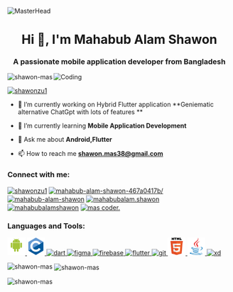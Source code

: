 ![MasterHead](https://www.mindinventory.com/blog/wp-content/uploads/2022/10/app-development-framework.png)
<h1 align="center">Hi 👋, I'm Mahabub Alam Shawon</h1>
<h3 align="center">A passionate mobile application developer from Bangladesh</h3>
<img align="right" alt="Coding" width="400" src="https://cdn.dribbble.com/users/926537/screenshots/4502924/media/79e26abb3fb85b42f2722cf22da095dc.gif">

<p align="left"> <img src="https://komarev.com/ghpvc/?username=shawon-mas&label=Profile%20views&color=0e75b6&style=flat" alt="shawon-mas" /> </p>

<p align="left"> <a href="https://twitter.com/shawonzu1" target="blank"><img src="https://img.shields.io/twitter/follow/shawonzu1?logo=twitter&style=for-the-badge" alt="shawonzu1" /></a> </p>

- 🔭 I’m currently working on Hybrid Flutter application **Geniematic alternative ChatGpt with lots of features **

- 🌱 I’m currently learning **Mobile Application Development**

- 💬 Ask me about **Android,Flutter**

- 📫 How to reach me **shawon.mas38@gmail.com**

<h3 align="left">Connect with me:</h3>
<p align="left">
<a href="https://twitter.com/shawonzu1" target="blank"><img align="center" src="https://raw.githubusercontent.com/rahuldkjain/github-profile-readme-generator/master/src/images/icons/Social/twitter.svg" alt="shawonzu1" height="30" width="40" /></a>
<a href="https://linkedin.com/in/mahabub-alam-shawon-467a0417b/" target="blank"><img align="center" src="https://raw.githubusercontent.com/rahuldkjain/github-profile-readme-generator/master/src/images/icons/Social/linked-in-alt.svg" alt="mahabub-alam-shawon-467a0417b/" height="30" width="40" /></a>
<a href="https://stackoverflow.com/users/19829699/mahabub-alam-shawon" target="blank"><img align="center" src="https://raw.githubusercontent.com/rahuldkjain/github-profile-readme-generator/master/src/images/icons/Social/stack-overflow.svg" alt="mahabub-alam-shawon" height="30" width="40" /></a>
<a href="https://fb.com/mahabubalam.shawon" target="blank"><img align="center" src="https://raw.githubusercontent.com/rahuldkjain/github-profile-readme-generator/master/src/images/icons/Social/facebook.svg" alt="mahabubalam.shawon" height="30" width="40" /></a>
<a href="https://instagram.com/mahabubalamshawon" target="blank"><img align="center" src="https://raw.githubusercontent.com/rahuldkjain/github-profile-readme-generator/master/src/images/icons/Social/instagram.svg" alt="mahabubalamshawon" height="30" width="40" /></a>
<a href="https://www.youtube.com/channel/UCQHwxyKc02KA29ajZdGIdVw" target="blank"><img align="center" src="https://raw.githubusercontent.com/rahuldkjain/github-profile-readme-generator/master/src/images/icons/Social/youtube.svg" alt="mas coder." height="30" width="40" /></a>
</p>

<h3 align="left">Languages and Tools:</h3>
<p align="left"> <a href="https://developer.android.com" target="_blank" rel="noreferrer"> <img src="https://raw.githubusercontent.com/devicons/devicon/master/icons/android/android-original-wordmark.svg" alt="android" width="40" height="40"/> </a> <a href="https://www.cprogramming.com/" target="_blank" rel="noreferrer"> <img src="https://raw.githubusercontent.com/devicons/devicon/master/icons/c/c-original.svg" alt="c" width="40" height="40"/> </a> <a href="https://dart.dev" target="_blank" rel="noreferrer"> <img src="https://www.vectorlogo.zone/logos/dartlang/dartlang-icon.svg" alt="dart" width="40" height="40"/> </a> <a href="https://www.figma.com/" target="_blank" rel="noreferrer"> <img src="https://www.vectorlogo.zone/logos/figma/figma-icon.svg" alt="figma" width="40" height="40"/> </a> <a href="https://firebase.google.com/" target="_blank" rel="noreferrer"> <img src="https://www.vectorlogo.zone/logos/firebase/firebase-icon.svg" alt="firebase" width="40" height="40"/> </a> <a href="https://flutter.dev" target="_blank" rel="noreferrer"> <img src="https://www.vectorlogo.zone/logos/flutterio/flutterio-icon.svg" alt="flutter" width="40" height="40"/> </a> <a href="https://git-scm.com/" target="_blank" rel="noreferrer"> <img src="https://www.vectorlogo.zone/logos/git-scm/git-scm-icon.svg" alt="git" width="40" height="40"/> </a> <a href="https://www.w3.org/html/" target="_blank" rel="noreferrer"> <img src="https://raw.githubusercontent.com/devicons/devicon/master/icons/html5/html5-original-wordmark.svg" alt="html5" width="40" height="40"/> </a> <a href="https://www.java.com" target="_blank" rel="noreferrer"> <img src="https://raw.githubusercontent.com/devicons/devicon/master/icons/java/java-original.svg" alt="java" width="40" height="40"/> </a> <a href="https://www.adobe.com/products/xd.html" target="_blank" rel="noreferrer"> <img src="https://cdn.worldvectorlogo.com/logos/adobe-xd.svg" alt="xd" width="40" height="40"/> </a> </p>

<p><img align="left" src="https://github-readme-stats.vercel.app/api/top-langs?username=shawon-mas&show_icons=true&locale=en&layout=compact" alt="shawon-mas" /></p>

<p>&nbsp;<img align="center" src="https://github-readme-stats.vercel.app/api?username=shawon-mas&show_icons=true&locale=en" alt="shawon-mas" /></p>

<p><img align="center" src="https://github-readme-streak-stats.herokuapp.com/?user=shawon-mas&" alt="shawon-mas" /></p>
